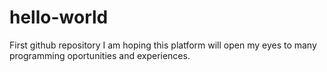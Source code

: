 # hello-world
First github repository
I am hoping this platform will open my eyes to many programming oportunities and experiences.
